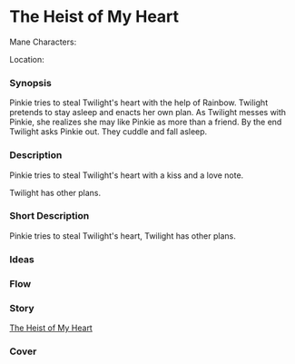 # The Heist of My Heart

Mane Characters: 

Location: 

### Synopsis
Pinkie tries to steal Twilight's heart with the help of Rainbow. Twilight pretends to stay asleep and enacts her own plan. As Twilight messes with Pinkie, she realizes she may like Pinkie as more than a friend. By the end Twilight asks Pinkie out. They cuddle and fall asleep.

### Description
Pinkie tries to steal Twilight's heart with a kiss and a love note.

Twilight has other plans.

### Short Description
Pinkie tries to steal Twilight's heart, Twilight has other plans.

### Ideas


### Flow


### Story
[The Heist of My Heart](the-heist-of-my-heart.md)

### Cover

